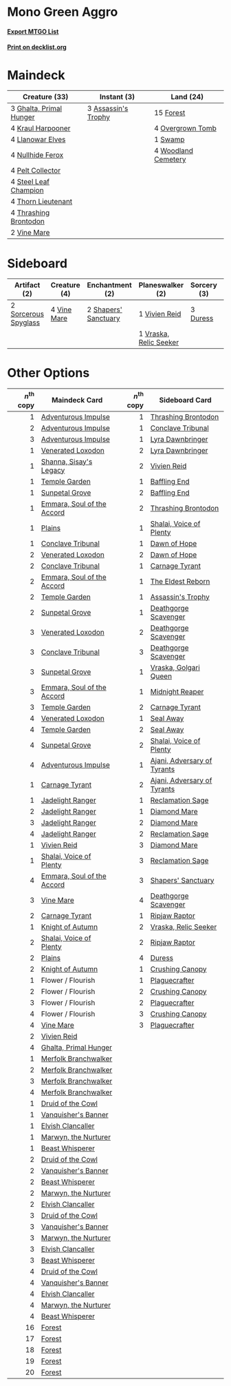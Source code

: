 # Mono Green Aggro

#### [Export MTGO List](../collection/Mono%20Green%20Aggro/Mono%20Green%20Aggro.txt)
#### [Print on decklist.org](http://decklist.org/?deckmain=3%09Assassin's%20Trophy%0A15%09Forest%0A3%09Ghalta,%20Primal%20Hunger%0A4%09Kraul%20Harpooner%0A4%09Llanowar%20Elves%0A4%09Nullhide%20Ferox%0A4%09Overgrown%20Tomb%0A4%09Pelt%20Collector%0A4%09Steel%20Leaf%20Champion%0A1%09Swamp%0A4%09Thorn%20Lieutenant%0A4%09Thrashing%20Brontodon%0A2%09Vine%20Mare%0A4%09Woodland%20Cemetery&deckside=3%09Duress%0A2%09Find%20/%20Finality%0A2%09Shapers'%20Sanctuary%0A2%09Sorcerous%20Spyglass%0A4%09Vine%20Mare%0A1%09Vivien%20Reid%0A1%09Vraska,%20Relic%20Seeker)
# Maindeck

|                                          Creature (33)                                           |                                         Instant (3)                                          |                                          Land (24)                                           |
|--------------------------------------------------------------------------------------------------|----------------------------------------------------------------------------------------------|----------------------------------------------------------------------------------------------|
|3 [Ghalta, Primal Hunger](http://gatherer.wizards.com/Pages/Card/Details.aspx?multiverseid=439787)|3 [Assassin's Trophy](http://gatherer.wizards.com/Pages/Card/Details.aspx?multiverseid=452902)|15 [Forest](http://gatherer.wizards.com/Pages/Card/Details.aspx?multiverseid=439605)          |
|4 [Kraul Harpooner](http://gatherer.wizards.com/Pages/Card/Details.aspx?multiverseid=452886)      |                                                                                              |4 [Overgrown Tomb](http://gatherer.wizards.com/Pages/Card/Details.aspx?multiverseid=405103)   |
|4 [Llanowar Elves](http://gatherer.wizards.com/Pages/Card/Details.aspx?multiverseid=413717)       |                                                                                              |1 [Swamp](http://gatherer.wizards.com/Pages/Card/Details.aspx?multiverseid=439603)            |
|4 [Nullhide Ferox](http://gatherer.wizards.com/Pages/Card/Details.aspx?multiverseid=452888)       |                                                                                              |4 [Woodland Cemetery](http://gatherer.wizards.com/Pages/Card/Details.aspx?multiverseid=241983)|
|4 [Pelt Collector](http://gatherer.wizards.com/Pages/Card/Details.aspx?multiverseid=452891)       |                                                                                              |                                                                                              |
|4 [Steel Leaf Champion](http://gatherer.wizards.com/Pages/Card/Details.aspx?multiverseid=443070)  |                                                                                              |                                                                                              |
|4 [Thorn Lieutenant](http://gatherer.wizards.com/Pages/Card/Details.aspx?multiverseid=447339)     |                                                                                              |                                                                                              |
|4 [Thrashing Brontodon](http://gatherer.wizards.com/Pages/Card/Details.aspx?multiverseid=439805)  |                                                                                              |                                                                                              |
|2 [Vine Mare](http://gatherer.wizards.com/Pages/Card/Details.aspx?multiverseid=447343)            |                                                                                              |                                                                                              |


# Sideboard

|                                         Artifact (2)                                          |                                     Creature (4)                                     |                                        Enchantment (2)                                        |                                        Planeswalker (2)                                         |                                    Sorcery (3)                                    |   Unknown (2)   |
|-----------------------------------------------------------------------------------------------|--------------------------------------------------------------------------------------|-----------------------------------------------------------------------------------------------|-------------------------------------------------------------------------------------------------|-----------------------------------------------------------------------------------|-----------------|
|2 [Sorcerous Spyglass](http://gatherer.wizards.com/Pages/Card/Details.aspx?multiverseid=435407)|4 [Vine Mare](http://gatherer.wizards.com/Pages/Card/Details.aspx?multiverseid=447343)|2 [Shapers' Sanctuary](http://gatherer.wizards.com/Pages/Card/Details.aspx?multiverseid=435362)|1 [Vivien Reid](http://gatherer.wizards.com/Pages/Card/Details.aspx?multiverseid=447344)         |3 [Duress](http://gatherer.wizards.com/Pages/Card/Details.aspx?multiverseid=270465)|2 Find / Finality|
|                                                                                               |                                                                                      |                                                                                               |1 [Vraska, Relic Seeker](http://gatherer.wizards.com/Pages/Card/Details.aspx?multiverseid=435388)|                                                                                   |                 |


# Other Options

|*n*<sup>th</sup> copy|                                            Maindeck Card                                            |*n*<sup>th</sup> copy|                                            Sideboard Card                                            |
|--------------------:|-----------------------------------------------------------------------------------------------------|--------------------:|------------------------------------------------------------------------------------------------------|
|                    1|[Adventurous Impulse](http://gatherer.wizards.com/Pages/Card/Details.aspx?multiverseid=443041)       |                    1|[Thrashing Brontodon](http://gatherer.wizards.com/Pages/Card/Details.aspx?multiverseid=439805)        |
|                    2|[Adventurous Impulse](http://gatherer.wizards.com/Pages/Card/Details.aspx?multiverseid=443041)       |                    1|[Conclave Tribunal](http://gatherer.wizards.com/Pages/Card/Details.aspx?multiverseid=452756)          |
|                    3|[Adventurous Impulse](http://gatherer.wizards.com/Pages/Card/Details.aspx?multiverseid=443041)       |                    1|[Lyra Dawnbringer](http://gatherer.wizards.com/Pages/Card/Details.aspx?multiverseid=442914)           |
|                    1|[Venerated Loxodon](http://gatherer.wizards.com/Pages/Card/Details.aspx?multiverseid=452780)         |                    2|[Lyra Dawnbringer](http://gatherer.wizards.com/Pages/Card/Details.aspx?multiverseid=442914)           |
|                    1|[Shanna, Sisay's Legacy](http://gatherer.wizards.com/Pages/Card/Details.aspx?multiverseid=443092)    |                    2|[Vivien Reid](http://gatherer.wizards.com/Pages/Card/Details.aspx?multiverseid=447344)                |
|                    1|[Temple Garden](http://gatherer.wizards.com/Pages/Card/Details.aspx?multiverseid=405112)             |                    1|[Baffling End](http://gatherer.wizards.com/Pages/Card/Details.aspx?multiverseid=439658)               |
|                    1|[Sunpetal Grove](http://gatherer.wizards.com/Pages/Card/Details.aspx?multiverseid=420946)            |                    2|[Baffling End](http://gatherer.wizards.com/Pages/Card/Details.aspx?multiverseid=439658)               |
|                    1|[Emmara, Soul of the Accord](http://gatherer.wizards.com/Pages/Card/Details.aspx?multiverseid=452918)|                    2|[Thrashing Brontodon](http://gatherer.wizards.com/Pages/Card/Details.aspx?multiverseid=439805)        |
|                    1|[Plains](http://gatherer.wizards.com/Pages/Card/Details.aspx?multiverseid=439601)                    |                    1|[Shalai, Voice of Plenty](http://gatherer.wizards.com/Pages/Card/Details.aspx?multiverseid=442923)    |
|                    1|[Conclave Tribunal](http://gatherer.wizards.com/Pages/Card/Details.aspx?multiverseid=452756)         |                    1|[Dawn of Hope](http://gatherer.wizards.com/Pages/Card/Details.aspx?multiverseid=452758)               |
|                    2|[Venerated Loxodon](http://gatherer.wizards.com/Pages/Card/Details.aspx?multiverseid=452780)         |                    2|[Dawn of Hope](http://gatherer.wizards.com/Pages/Card/Details.aspx?multiverseid=452758)               |
|                    2|[Conclave Tribunal](http://gatherer.wizards.com/Pages/Card/Details.aspx?multiverseid=452756)         |                    1|[Carnage Tyrant](http://gatherer.wizards.com/Pages/Card/Details.aspx?multiverseid=435334)             |
|                    2|[Emmara, Soul of the Accord](http://gatherer.wizards.com/Pages/Card/Details.aspx?multiverseid=452918)|                    1|[The Eldest Reborn](http://gatherer.wizards.com/Pages/Card/Details.aspx?multiverseid=442978)          |
|                    2|[Temple Garden](http://gatherer.wizards.com/Pages/Card/Details.aspx?multiverseid=405112)             |                    1|[Assassin's Trophy](http://gatherer.wizards.com/Pages/Card/Details.aspx?multiverseid=452902)          |
|                    2|[Sunpetal Grove](http://gatherer.wizards.com/Pages/Card/Details.aspx?multiverseid=420946)            |                    1|[Deathgorge Scavenger](http://gatherer.wizards.com/Pages/Card/Details.aspx?multiverseid=435339)       |
|                    3|[Venerated Loxodon](http://gatherer.wizards.com/Pages/Card/Details.aspx?multiverseid=452780)         |                    2|[Deathgorge Scavenger](http://gatherer.wizards.com/Pages/Card/Details.aspx?multiverseid=435339)       |
|                    3|[Conclave Tribunal](http://gatherer.wizards.com/Pages/Card/Details.aspx?multiverseid=452756)         |                    3|[Deathgorge Scavenger](http://gatherer.wizards.com/Pages/Card/Details.aspx?multiverseid=435339)       |
|                    3|[Sunpetal Grove](http://gatherer.wizards.com/Pages/Card/Details.aspx?multiverseid=420946)            |                    1|[Vraska, Golgari Queen](http://gatherer.wizards.com/Pages/Card/Details.aspx?multiverseid=452963)      |
|                    3|[Emmara, Soul of the Accord](http://gatherer.wizards.com/Pages/Card/Details.aspx?multiverseid=452918)|                    1|[Midnight Reaper](http://gatherer.wizards.com/Pages/Card/Details.aspx?multiverseid=452827)            |
|                    3|[Temple Garden](http://gatherer.wizards.com/Pages/Card/Details.aspx?multiverseid=405112)             |                    2|[Carnage Tyrant](http://gatherer.wizards.com/Pages/Card/Details.aspx?multiverseid=435334)             |
|                    4|[Venerated Loxodon](http://gatherer.wizards.com/Pages/Card/Details.aspx?multiverseid=452780)         |                    1|[Seal Away](http://gatherer.wizards.com/Pages/Card/Details.aspx?multiverseid=442919)                  |
|                    4|[Temple Garden](http://gatherer.wizards.com/Pages/Card/Details.aspx?multiverseid=405112)             |                    2|[Seal Away](http://gatherer.wizards.com/Pages/Card/Details.aspx?multiverseid=442919)                  |
|                    4|[Sunpetal Grove](http://gatherer.wizards.com/Pages/Card/Details.aspx?multiverseid=420946)            |                    2|[Shalai, Voice of Plenty](http://gatherer.wizards.com/Pages/Card/Details.aspx?multiverseid=442923)    |
|                    4|[Adventurous Impulse](http://gatherer.wizards.com/Pages/Card/Details.aspx?multiverseid=443041)       |                    1|[Ajani, Adversary of Tyrants](http://gatherer.wizards.com/Pages/Card/Details.aspx?multiverseid=447139)|
|                    1|[Carnage Tyrant](http://gatherer.wizards.com/Pages/Card/Details.aspx?multiverseid=435334)            |                    2|[Ajani, Adversary of Tyrants](http://gatherer.wizards.com/Pages/Card/Details.aspx?multiverseid=447139)|
|                    1|[Jadelight Ranger](http://gatherer.wizards.com/Pages/Card/Details.aspx?multiverseid=439793)          |                    1|[Reclamation Sage](http://gatherer.wizards.com/Pages/Card/Details.aspx?multiverseid=430359)           |
|                    2|[Jadelight Ranger](http://gatherer.wizards.com/Pages/Card/Details.aspx?multiverseid=439793)          |                    1|[Diamond Mare](http://gatherer.wizards.com/Pages/Card/Details.aspx?multiverseid=447368)               |
|                    3|[Jadelight Ranger](http://gatherer.wizards.com/Pages/Card/Details.aspx?multiverseid=439793)          |                    2|[Diamond Mare](http://gatherer.wizards.com/Pages/Card/Details.aspx?multiverseid=447368)               |
|                    4|[Jadelight Ranger](http://gatherer.wizards.com/Pages/Card/Details.aspx?multiverseid=439793)          |                    2|[Reclamation Sage](http://gatherer.wizards.com/Pages/Card/Details.aspx?multiverseid=430359)           |
|                    1|[Vivien Reid](http://gatherer.wizards.com/Pages/Card/Details.aspx?multiverseid=447344)               |                    3|[Diamond Mare](http://gatherer.wizards.com/Pages/Card/Details.aspx?multiverseid=447368)               |
|                    1|[Shalai, Voice of Plenty](http://gatherer.wizards.com/Pages/Card/Details.aspx?multiverseid=442923)   |                    3|[Reclamation Sage](http://gatherer.wizards.com/Pages/Card/Details.aspx?multiverseid=430359)           |
|                    4|[Emmara, Soul of the Accord](http://gatherer.wizards.com/Pages/Card/Details.aspx?multiverseid=452918)|                    3|[Shapers' Sanctuary](http://gatherer.wizards.com/Pages/Card/Details.aspx?multiverseid=435362)         |
|                    3|[Vine Mare](http://gatherer.wizards.com/Pages/Card/Details.aspx?multiverseid=447343)                 |                    4|[Deathgorge Scavenger](http://gatherer.wizards.com/Pages/Card/Details.aspx?multiverseid=435339)       |
|                    2|[Carnage Tyrant](http://gatherer.wizards.com/Pages/Card/Details.aspx?multiverseid=435334)            |                    1|[Ripjaw Raptor](http://gatherer.wizards.com/Pages/Card/Details.aspx?multiverseid=435359)              |
|                    1|[Knight of Autumn](http://gatherer.wizards.com/Pages/Card/Details.aspx?multiverseid=452933)          |                    2|[Vraska, Relic Seeker](http://gatherer.wizards.com/Pages/Card/Details.aspx?multiverseid=435388)       |
|                    2|[Shalai, Voice of Plenty](http://gatherer.wizards.com/Pages/Card/Details.aspx?multiverseid=442923)   |                    2|[Ripjaw Raptor](http://gatherer.wizards.com/Pages/Card/Details.aspx?multiverseid=435359)              |
|                    2|[Plains](http://gatherer.wizards.com/Pages/Card/Details.aspx?multiverseid=439601)                    |                    4|[Duress](http://gatherer.wizards.com/Pages/Card/Details.aspx?multiverseid=270465)                     |
|                    2|[Knight of Autumn](http://gatherer.wizards.com/Pages/Card/Details.aspx?multiverseid=452933)          |                    1|[Crushing Canopy](http://gatherer.wizards.com/Pages/Card/Details.aspx?multiverseid=435338)            |
|                    1|Flower / Flourish                                                                                    |                    1|[Plaguecrafter](http://gatherer.wizards.com/Pages/Card/Details.aspx?multiverseid=452832)              |
|                    2|Flower / Flourish                                                                                    |                    2|[Crushing Canopy](http://gatherer.wizards.com/Pages/Card/Details.aspx?multiverseid=435338)            |
|                    3|Flower / Flourish                                                                                    |                    2|[Plaguecrafter](http://gatherer.wizards.com/Pages/Card/Details.aspx?multiverseid=452832)              |
|                    4|Flower / Flourish                                                                                    |                    3|[Crushing Canopy](http://gatherer.wizards.com/Pages/Card/Details.aspx?multiverseid=435338)            |
|                    4|[Vine Mare](http://gatherer.wizards.com/Pages/Card/Details.aspx?multiverseid=447343)                 |                    3|[Plaguecrafter](http://gatherer.wizards.com/Pages/Card/Details.aspx?multiverseid=452832)              |
|                    2|[Vivien Reid](http://gatherer.wizards.com/Pages/Card/Details.aspx?multiverseid=447344)               |                     |                                                                                                      |
|                    4|[Ghalta, Primal Hunger](http://gatherer.wizards.com/Pages/Card/Details.aspx?multiverseid=439787)     |                     |                                                                                                      |
|                    1|[Merfolk Branchwalker](http://gatherer.wizards.com/Pages/Card/Details.aspx?multiverseid=435353)      |                     |                                                                                                      |
|                    2|[Merfolk Branchwalker](http://gatherer.wizards.com/Pages/Card/Details.aspx?multiverseid=435353)      |                     |                                                                                                      |
|                    3|[Merfolk Branchwalker](http://gatherer.wizards.com/Pages/Card/Details.aspx?multiverseid=435353)      |                     |                                                                                                      |
|                    4|[Merfolk Branchwalker](http://gatherer.wizards.com/Pages/Card/Details.aspx?multiverseid=435353)      |                     |                                                                                                      |
|                    1|[Druid of the Cowl](http://gatherer.wizards.com/Pages/Card/Details.aspx?multiverseid=447313)         |                     |                                                                                                      |
|                    1|[Vanquisher's Banner](http://gatherer.wizards.com/Pages/Card/Details.aspx?multiverseid=435412)       |                     |                                                                                                      |
|                    1|[Elvish Clancaller](http://gatherer.wizards.com/Pages/Card/Details.aspx?multiverseid=447315)         |                     |                                                                                                      |
|                    1|[Marwyn, the Nurturer](http://gatherer.wizards.com/Pages/Card/Details.aspx?multiverseid=443060)      |                     |                                                                                                      |
|                    1|[Beast Whisperer](http://gatherer.wizards.com/Pages/Card/Details.aspx?multiverseid=452873)           |                     |                                                                                                      |
|                    2|[Druid of the Cowl](http://gatherer.wizards.com/Pages/Card/Details.aspx?multiverseid=447313)         |                     |                                                                                                      |
|                    2|[Vanquisher's Banner](http://gatherer.wizards.com/Pages/Card/Details.aspx?multiverseid=435412)       |                     |                                                                                                      |
|                    2|[Beast Whisperer](http://gatherer.wizards.com/Pages/Card/Details.aspx?multiverseid=452873)           |                     |                                                                                                      |
|                    2|[Marwyn, the Nurturer](http://gatherer.wizards.com/Pages/Card/Details.aspx?multiverseid=443060)      |                     |                                                                                                      |
|                    2|[Elvish Clancaller](http://gatherer.wizards.com/Pages/Card/Details.aspx?multiverseid=447315)         |                     |                                                                                                      |
|                    3|[Druid of the Cowl](http://gatherer.wizards.com/Pages/Card/Details.aspx?multiverseid=447313)         |                     |                                                                                                      |
|                    3|[Vanquisher's Banner](http://gatherer.wizards.com/Pages/Card/Details.aspx?multiverseid=435412)       |                     |                                                                                                      |
|                    3|[Marwyn, the Nurturer](http://gatherer.wizards.com/Pages/Card/Details.aspx?multiverseid=443060)      |                     |                                                                                                      |
|                    3|[Elvish Clancaller](http://gatherer.wizards.com/Pages/Card/Details.aspx?multiverseid=447315)         |                     |                                                                                                      |
|                    3|[Beast Whisperer](http://gatherer.wizards.com/Pages/Card/Details.aspx?multiverseid=452873)           |                     |                                                                                                      |
|                    4|[Druid of the Cowl](http://gatherer.wizards.com/Pages/Card/Details.aspx?multiverseid=447313)         |                     |                                                                                                      |
|                    4|[Vanquisher's Banner](http://gatherer.wizards.com/Pages/Card/Details.aspx?multiverseid=435412)       |                     |                                                                                                      |
|                    4|[Elvish Clancaller](http://gatherer.wizards.com/Pages/Card/Details.aspx?multiverseid=447315)         |                     |                                                                                                      |
|                    4|[Marwyn, the Nurturer](http://gatherer.wizards.com/Pages/Card/Details.aspx?multiverseid=443060)      |                     |                                                                                                      |
|                    4|[Beast Whisperer](http://gatherer.wizards.com/Pages/Card/Details.aspx?multiverseid=452873)           |                     |                                                                                                      |
|                   16|[Forest](http://gatherer.wizards.com/Pages/Card/Details.aspx?multiverseid=439605)                    |                     |                                                                                                      |
|                   17|[Forest](http://gatherer.wizards.com/Pages/Card/Details.aspx?multiverseid=439605)                    |                     |                                                                                                      |
|                   18|[Forest](http://gatherer.wizards.com/Pages/Card/Details.aspx?multiverseid=439605)                    |                     |                                                                                                      |
|                   19|[Forest](http://gatherer.wizards.com/Pages/Card/Details.aspx?multiverseid=439605)                    |                     |                                                                                                      |
|                   20|[Forest](http://gatherer.wizards.com/Pages/Card/Details.aspx?multiverseid=439605)                    |                     |                                                                                                      |

